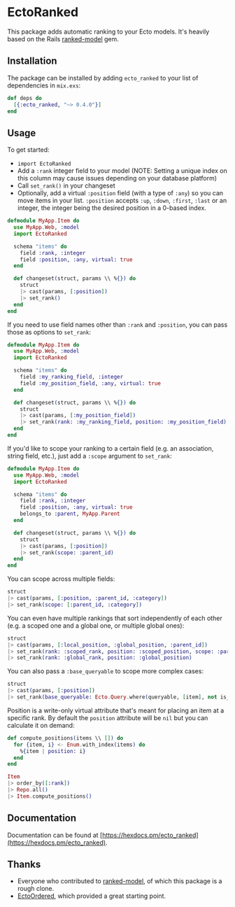 # EctoRanked

This package adds automatic ranking to your Ecto models. It's heavily based on
the Rails [ranked-model](https://github.com/mixonic/ranked-model) gem.

## Installation

The package can be installed by adding `ecto_ranked` to your list of dependencies in `mix.exs`:

```elixir
def deps do
  [{:ecto_ranked, "~> 0.4.0"}]
end
```

## Usage

To get started:

- ```import EctoRanked```
- Add a `:rank` integer field to your model (NOTE: Setting a unique index on this column may cause issues depending on your database platform)
- Call `set_rank()` in your changeset
- Optionally, add a virtual `:position` field (with a type of `:any`) so you can move items in your list. `:position` accepts `:up`, `:down`, `:first`, `:last` or an integer, the integer being the desired position in a 0-based index.

```elixir
defmodule MyApp.Item do
  use MyApp.Web, :model
  import EctoRanked

  schema "items" do
    field :rank, :integer
    field :position, :any, virtual: true
  end

  def changeset(struct, params \\ %{}) do
    struct
    |> cast(params, [:position])
    |> set_rank()
  end
end
```

If you need to use field names other than `:rank` and `:position`, you can pass those as options to `set_rank`:

```elixir
defmodule MyApp.Item do
  use MyApp.Web, :model
  import EctoRanked

  schema "items" do
    field :my_ranking_field, :integer
    field :my_position_field, :any, virtual: true
  end

  def changeset(struct, params \\ %{}) do
    struct
    |> cast(params, [:my_position_field])
    |> set_rank(rank: :my_ranking_field, position: :my_position_field)
  end
end
```

If you'd like to scope your ranking to a certain field (e.g. an association, string field, etc.),
just add a `:scope` argument to `set_rank`:

```elixir
defmodule MyApp.Item do
  use MyApp.Web, :model
  import EctoRanked

  schema "items" do
    field :rank, :integer
    field :position, :any, virtual: true
    belongs_to :parent, MyApp.Parent
  end

  def changeset(struct, params \\ %{}) do
    struct
    |> cast(params, [:position])
    |> set_rank(scope: :parent_id)
  end
end
```

You can scope across multiple fields:

```elixir
struct
|> cast(params, [:position, :parent_id, :category])
|> set_rank(scope: [:parent_id, :category])
```

You can even have multiple rankings that sort independently of each other (e.g. a scoped one and a global one, or multiple global ones):

```elixir
struct
|> cast(params, [:local_position, :global_position, :parent_id])
|> set_rank(rank: :scoped_rank, position: :scoped_position, scope: :parent_id)
|> set_rank(rank: :global_rank, position: :global_position)
```

You can also pass a `:base_queryable` to scope more complex cases:

```elixir
struct
|> cast(params, [:position])
|> set_rank(base_queryable: Ecto.Query.where(queryable, [item], not is_nil(item.deleted)))
```

Position is a write-only virtual attribute that's meant for placing an item at
a specific rank. By default the `position` attribute  will be `nil` but you can
calculate it on demand:

```elixir
def compute_positions(items \\ []) do
  for {item, i} <- Enum.with_index(items) do
    %{item | position: i}
  end
end

Item
|> order_by([:rank])
|> Repo.all()
|> Item.compute_positions()
```

## Documentation

Documentation can be found at [https://hexdocs.pm/ecto_ranked](https://hexdocs.pm/ecto_ranked).

## Thanks

- Everyone who contributed to [ranked-model](https://github.com/mixonic/ranked-model/graphs/contributors), of which this package is a rough clone.
- [EctoOrdered](https://github.com/zovafit/ecto-ordered), which provided a great starting point.
